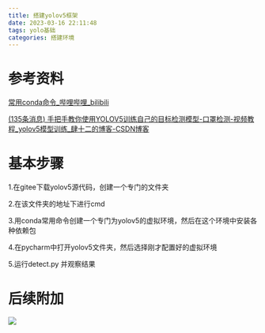```yaml
---
title: 搭建yolov5框架
date: 2023-03-16 22:11:48
tags: yolo基础
categories: 搭建环境
---
```


# 参考资料

[常用conda命令_哔哩哔哩_bilibili](https://www.bilibili.com/video/BV1GE411T7rQ/?p=3&spm_id_from=pageDriver&vd_source=92031302c770784aa5d8337c1dffa13a)

[(135条消息) 手把手教你使用YOLOV5训练自己的目标检测模型-口罩检测-视频教程_yolov5模型训练_肆十二的博客-CSDN博客](https://blog.csdn.net/ECHOSON/article/details/121939535)

# 基本步骤

1.在gitee下载yolov5源代码，创建一个专门的文件夹

2.在该文件夹的地址下进行cmd 

3.用conda常用命令创建一个专门为yolov5的虚拟环境，然后在这个环境中安装各种依赖包

4.在pycharm中打开yolov5文件夹，然后选择刚才配置好的虚拟环境

5.运行detect.py 并观察结果

# 后续附加

![](C:\Users\HP\AppData\Roaming\marktext\images\2023-03-22-17-55-59-6e1045938c678b103175169c8cc149e.png)
